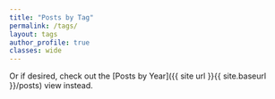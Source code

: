 ```yaml
---
title: "Posts by Tag"
permalink: /tags/
layout: tags
author_profile: true
classes: wide
---
```


Or if desired, check out the [Posts by Year]({{ site url }}{{ site.baseurl }}/posts) view instead.
